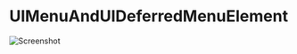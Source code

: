 # UIMenuAndUIDeferredMenuElement




![Screenshot](UIMenuAndUIDeferredMenuElement/blob/main/Simulator%20Screen%20Shot%20-%20iPhone%207%20-%202021-05-23%20at%2019.34.11.png)
